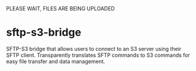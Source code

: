 PLEASE WAIT, FILES ARE BEING UPLOADED
# sftp-s3-bridge
SFTP-S3 bridge that allows users to connect to an S3 server using their SFTP client. Transparently translates SFTP commands to S3 commands for easy file transfer and data management.
